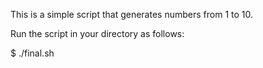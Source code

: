 This is a simple script that generates numbers from 1 to 10.

Run the script in your directory as follows:

$ ./final.sh
